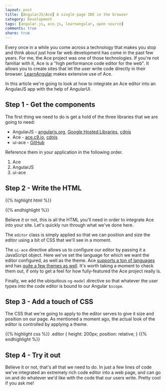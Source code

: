 ```yaml
---
layout: post
title: [AngularJS/Ace] A single page IDE in the browser
category: Development
tags: [angular.js, ace.js, learnangular, open source]
comments: true
share: true
---
```


Every once in a while you come across a technology that makes you stop and think about just how far web development has come in the past few years. For me, the Ace project was one of those technologies. If you're not familiar with it, Ace is a "high performance code editor for the web". It allows you to create sites that let the user write code directly in their browser. [LearnAngular](http://www.learn-angular.org) makes extensive use of Ace.

In this article we're going to look at how to integrate an Ace editor into an AngularJS app with the help of AngularUI.

## Step 1 - Get the components

The first thing we need to do is get a hold of the three libraries that we are going to need:

+ AngularJS - [angularjs.org](https://angularjs.org/), [Google Hosted Libraries](https://developers.google.com/speed/libraries/devguide#angularjs), [cdnjs](http://cdnjs.com/libraries/angular.js)
+ Ace - [ace.c9.io](http://ace.c9.io/), [cdnjs](http://cdnjs.com/libraries/ace)
+ ui-ace - [GitHub](https://github.com/angular-ui/ui-ace)

Reference them in your application in the following order.

1. Ace
2. AngularJS
3. ui-ace

## Step 2 - Write the HTML

{{% highlight html %}}
<div class="editor" ui-ace="{ mode: "javascript", theme: "monokai" }" ng-model="javascriptCode"></div>
{{% endhighlight %}}

Believe it or not, this is all the HTML you'll need in order to integrate Ace into your site. Let's quickly run through what we've done here.

The `editor` class is simply applied so that we can position and size the editor using a bit of CSS that we'll see in a moment.

The `ui-ace` directive allows us to configure our editor by passing it a JavaScript object. Here we've set the language for which we want the editor configured, as well as the theme. Ace [supports a ton of languages](https://github.com/ajaxorg/ace/tree/master/lib/ace/mode) and has [quite a few themes as well](https://github.com/ajaxorg/ace/tree/master/lib/ace/theme). It's worth taking a moment to check them out, if only to get a feel for how fully-featured the Ace project really is.

Finally, we add the ubiquitous `ng-model` directive so that whatever the user types into the code editor is bound to our Angular `$scope`.

## Step 3 - Add a touch of CSS

The CSS that we're going to apply to the editor serves to give it size and position on our page. As mentioned a moment ago, the actual look of the editor is controlled by applying a theme.

{{% highlight css %}}
.editor { 
	height: 200px;
	position: relative;
}
{{% endhighlight %}}

## Step 4 - Try it out

Believe it or not, that's all that we need to do. In just a few lines of code we've integrated an extremely rich code editor into a web page, and can go on and do whatever we'd like with the code that our users write. Pretty cool if you ask me!